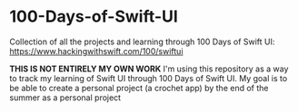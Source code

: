 # 100-Days-of-Swift-UI
Collection of all the projects and learning through 100 Days of Swift UI: https://www.hackingwithswift.com/100/swiftui

**THIS IS NOT ENTIRELY MY OWN WORK**
I'm using this repository as a way to track my learning of Swift UI through 100 Days of Swift UI. My goal is to be able to create a personal project (a crochet app) by the end of the summer as a personal project
